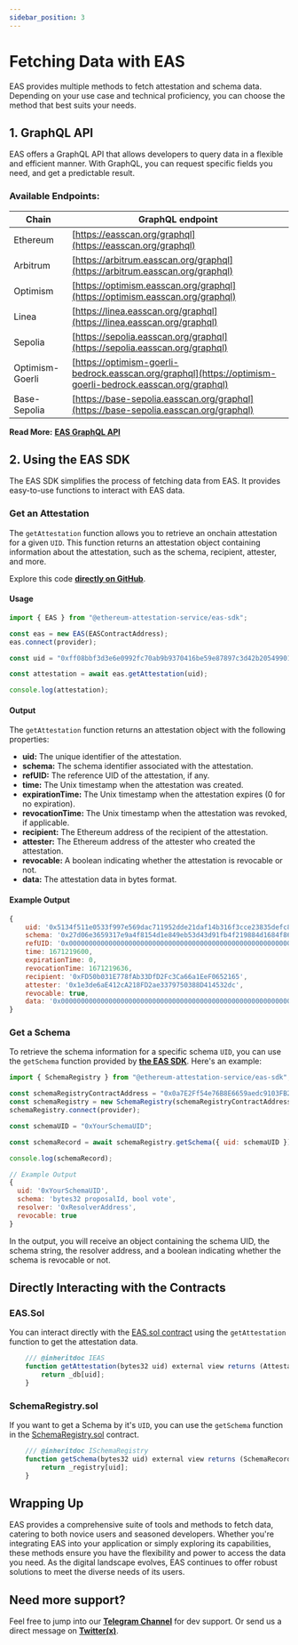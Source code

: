 ```yaml
---
sidebar_position: 3
---
```


# Fetching Data with EAS

EAS provides multiple methods to fetch attestation and schema data. Depending on your use case and technical proficiency, you can choose the method that best suits your needs.

## 1. GraphQL API
EAS offers a GraphQL API that allows developers to query data in a flexible and efficient manner. With GraphQL, you can request specific fields you need, and get a predictable result.

### Available Endpoints:
| Chain  | GraphQL endpoint                                                                                   |
| ------------ |----------------------------------------------------------------------------------------------------|
| Ethereum | [https://easscan.org/graphql](https://easscan.org/graphql)                                         |
| Arbitrum | [https://arbitrum.easscan.org/graphql](https://arbitrum.easscan.org/graphql)                       |
| Optimism | [https://optimism.easscan.org/graphql](https://optimism.easscan.org/graphql)                |
| Linea | [https://linea.easscan.org/graphql](https://linea.easscan.org/graphql)                |
| Sepolia | [https://sepolia.easscan.org/graphql](https://sepolia.easscan.org/graphql)                         |
| Optimism-Goerli | [https://optimism-goerli-bedrock.easscan.org/graphql](https://optimism-goerli-bedrock.easscan.org/graphql) |
| Base-Sepolia | [https://base-sepolia.easscan.org/graphql](https://base-sepolia.easscan.org/graphql)                 |


**Read More:** [**EAS GraphQL API**](#)

## 2. Using the EAS SDK
The EAS SDK simplifies the process of fetching data from EAS. It provides easy-to-use functions to interact with EAS data.

### Get an Attestation
The `getAttestation` function allows you to retrieve an onchain attestation for a given `UID`. This function returns an attestation object containing information about the attestation, such as the schema, recipient, attester, and more.

Explore this code [**directly on GitHub**](https://github.com/ethereum-attestation-service/eas-sdk#getting-an-attestation).

#### Usage
```javascript
import { EAS } from "@ethereum-attestation-service/eas-sdk";

const eas = new EAS(EASContractAddress);
eas.connect(provider);

const uid = "0xff08bbf3d3e6e0992fc70ab9b9370416be59e87897c3d42b20549901d2cccc3e";

const attestation = await eas.getAttestation(uid);

console.log(attestation);
```

#### Output
The `getAttestation` function returns an attestation object with the following properties:
- **uid:** The unique identifier of the attestation.
- **schema:** The schema identifier associated with the attestation.
- **refUID:** The reference UID of the attestation, if any.
- **time:** The Unix timestamp when the attestation was created.
- **expirationTime:** The Unix timestamp when the attestation expires (0 for no expiration).
- **revocationTime:** The Unix timestamp when the attestation was revoked, if applicable.
- **recipient:** The Ethereum address of the recipient of the attestation.
- **attester:** The Ethereum address of the attester who created the attestation.
- **revocable:** A boolean indicating whether the attestation is revocable or not.
- **data:** The attestation data in bytes format.

#### Example Output
```javascript
{
    uid: '0x5134f511e0533f997e569dac711952dde21daf14b316f3cce23835defc82c065',
    schema: '0x27d06e3659317e9a4f8154d1e849eb53d43d91fb4f219884d1684f86d797804a',
    refUID: '0x0000000000000000000000000000000000000000000000000000000000000000',
    time: 1671219600,
    expirationTime: 0,
    revocationTime: 1671219636,
    recipient: '0xFD50b031E778fAb33DfD2Fc3Ca66a1EeF0652165',
    attester: '0x1e3de6aE412cA218FD2ae3379750388D414532dc',
    revocable: true,
    data: '0x0000000000000000000000000000000000000000000000000000000000000000'
}
```


### Get a Schema
To retrieve the schema information for a specific schema `UID`, you can use the `getSchema` function provided by [**the EAS SDK**](https://github.com/ethereum-attestation-service/eas-sdk#getting-schema-information). Here's an example:
```javascript
import { SchemaRegistry } from "@ethereum-attestation-service/eas-sdk";

const schemaRegistryContractAddress = "0x0a7E2Ff54e76B8E6659aedc9103FB21c038050D0"; // Sepolia 0.26
const schemaRegistry = new SchemaRegistry(schemaRegistryContractAddress);
schemaRegistry.connect(provider);

const schemaUID = "0xYourSchemaUID";

const schemaRecord = await schemaRegistry.getSchema({ uid: schemaUID });

console.log(schemaRecord);

// Example Output
{
  uid: '0xYourSchemaUID',
  schema: 'bytes32 proposalId, bool vote',
  resolver: '0xResolverAddress',
  revocable: true
}
```
In the output, you will receive an object containing the schema UID, the schema string, the resolver address, and a boolean indicating whether the schema is revocable or not.

## Directly Interacting with the Contracts

### EAS.Sol
You can interact directly with the [EAS.sol contract](https://github.com/ethereum-attestation-service/eas-contracts/blob/master/contracts/EAS.sol#L377C1-L380C6) using the `getAttestation` function to get the attestation data.

```javascript
    /// @inheritdoc IEAS
    function getAttestation(bytes32 uid) external view returns (Attestation memory) {
        return _db[uid];
    }
```

### SchemaRegistry.sol
If you want to get a Schema by it's `UID`, you can use the `getSchema` function in the [SchemaRegistry.sol](https://github.com/ethereum-attestation-service/eas-contracts/blob/master/contracts/SchemaRegistry.sol#L44C1-L47C6) contract. 
```javascript
    /// @inheritdoc ISchemaRegistry
    function getSchema(bytes32 uid) external view returns (SchemaRecord memory) {
        return _registry[uid];
    }
```

## Wrapping Up
EAS provides a comprehensive suite of tools and methods to fetch data, catering to both novice users and seasoned developers. Whether you're integrating EAS into your application or simply exploring its capabilities, these methods ensure you have the flexibility and power to access the data you need. As the digital landscape evolves, EAS continues to offer robust solutions to meet the diverse needs of its users.

## Need more support?
Feel free to jump into our [**Telegram Channel**](https://t.me/+EcynOr0iFu03MTYx) for dev support. Or send us a direct message on [**Twitter(x)**](https://twitter.com/eas_eth).